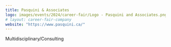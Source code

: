 ```yaml
---
title: Pasquini & Associates
logo: images/events/2024/career-fair/Logo - Pasquini and Associates.png
# layout: career-fair-company
website: "https://www.pasquini.ca/"
---
```


Multidisciplinary/Consulting
